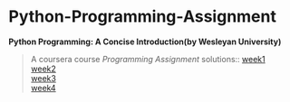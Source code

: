 # Python-Programming-Assignment
**Python Programming: A Concise Introduction(by Wesleyan University)**
>A coursera course
*Programming Assignment* 
>solutions::
[week1](https://github.com/ruchi2ch/Python-Programming-Assignment/tree/main/week%201)<br/>
[week2](https://github.com/ruchi2ch/Python-Programming-Assignment/tree/main/week%202)<br/>
[week3](https://github.com/ruchi2ch/Python-Programming-Assignment/tree/main/week%203)<br/>
[week4](https://github.com/ruchi2ch/Python-Programming-Assignment/tree/main/week%204)<br/>

